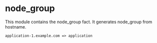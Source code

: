 
# node_group

This module contains the node_group fact. It generates node_group from hostname.

```
application-1.example.com => application
```
